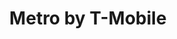 ---
title: "Metro by T-Mobile"
url: /chester/metro-by-t-mobile-avenue-of-the-states/
shop: mobile phone
---